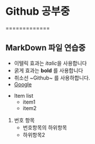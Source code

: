 # Github 공부중 
=============
## MarkDown 파일 연습중 

- 이텔릭 효과는 *italic*을 사용합니다
- 굵게 효과는 __bold__ 를 사용합니다 
- 취소선 ~Github~ 를 사용하합니다.
- [Google](https://www.google.com/)

* Item list
     - item1
     - item2
 
 1. 번호 항목
      - 번호항목의 하위항목
      - 하위항목2
